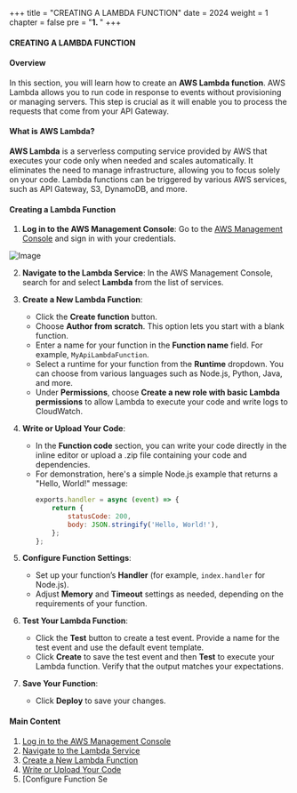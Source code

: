 +++
title = "CREATING A LAMBDA FUNCTION"
date = 2024
weight = 1
chapter = false
pre = "<b>1. </b>"
+++
#### CREATING A LAMBDA FUNCTION

#### Overview
In this section, you will learn how to create an **AWS Lambda function**. AWS Lambda allows you to run code in response to events without provisioning or managing servers. This step is crucial as it will enable you to process the requests that come from your API Gateway.

#### What is AWS Lambda?
**AWS Lambda** is a serverless computing service provided by AWS that executes your code only when needed and scales automatically. It eliminates the need to manage infrastructure, allowing you to focus solely on your code. Lambda functions can be triggered by various AWS services, such as API Gateway, S3, DynamoDB, and more.

#### Creating a Lambda Function

1. **Log in to the AWS Management Console**: Go to the [AWS Management Console](https://aws.amazon.com/console/) and sign in with your credentials.

![Image](/images/1/0_overview.png?width=300pc)

2. **Navigate to the Lambda Service**: In the AWS Management Console, search for and select **Lambda** from the list of services.

3. **Create a New Lambda Function**:
   - Click the **Create function** button.
   - Choose **Author from scratch**. This option lets you start with a blank function.
   - Enter a name for your function in the **Function name** field. For example, `MyApiLambdaFunction`.
   - Select a runtime for your function from the **Runtime** dropdown. You can choose from various languages such as Node.js, Python, Java, and more.
   - Under **Permissions**, choose **Create a new role with basic Lambda permissions** to allow Lambda to execute your code and write logs to CloudWatch.

4. **Write or Upload Your Code**:
   - In the **Function code** section, you can write your code directly in the inline editor or upload a .zip file containing your code and dependencies.
   - For demonstration, here's a simple Node.js example that returns a "Hello, World!" message:
     ```javascript
     exports.handler = async (event) => {
         return {
             statusCode: 200,
             body: JSON.stringify('Hello, World!'),
         };
     };
     ```

5. **Configure Function Settings**:
   - Set up your function’s **Handler** (for example, `index.handler` for Node.js).
   - Adjust **Memory** and **Timeout** settings as needed, depending on the requirements of your function.

6. **Test Your Lambda Function**:
   - Click the **Test** button to create a test event. Provide a name for the test event and use the default event template.
   - Click **Create** to save the test event and then **Test** to execute your Lambda function. Verify that the output matches your expectations.

7. **Save Your Function**:
   - Click **Deploy** to save your changes.

#### Main Content

1. [Log in to the AWS Management Console](#)
2. [Navigate to the Lambda Service](#)
3. [Create a New Lambda Function](#)
4. [Write or Upload Your Code](#)
5. [Configure Function Se
